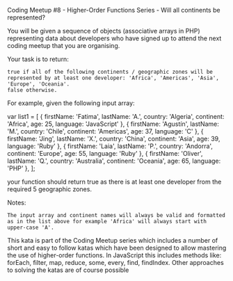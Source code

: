 Coding Meetup #8 - Higher-Order Functions Series - Will all continents be represented?

You will be given a sequence of objects (associative arrays in PHP) representing data about developers who have signed up to attend the next coding meetup that you are organising.

Your task is to return:

    true if all of the following continents / geographic zones will be represented by at least one developer: 'Africa', 'Americas', 'Asia', 'Europe', 'Oceania'.
    false otherwise.

For example, given the following input array:

var list1 = [
{ firstName: 'Fatima', lastName: 'A.', country: 'Algeria', continent: 'Africa', age: 25, language: 'JavaScript' },
{ firstName: 'Agustín', lastName: 'M.', country: 'Chile', continent: 'Americas', age: 37, language: 'C' },
{ firstName: 'Jing', lastName: 'X.', country: 'China', continent: 'Asia', age: 39, language: 'Ruby' },
{ firstName: 'Laia', lastName: 'P.', country: 'Andorra', continent: 'Europe', age: 55, language: 'Ruby' },
{ firstName: 'Oliver', lastName: 'Q.', country: 'Australia', continent: 'Oceania', age: 65, language: 'PHP' },
];

your function should return true as there is at least one developer from the required 5 geographic zones.

Notes:

    The input array and continent names will always be valid and formatted as in the list above for example 'Africa' will always start with upper-case 'A'.

This kata is part of the Coding Meetup series which includes a number of short and easy to follow katas which have been designed to allow mastering the use of higher-order functions. In JavaScript this includes methods like: forEach, filter, map, reduce, some, every, find, findIndex. Other approaches to solving the katas are of course possible
